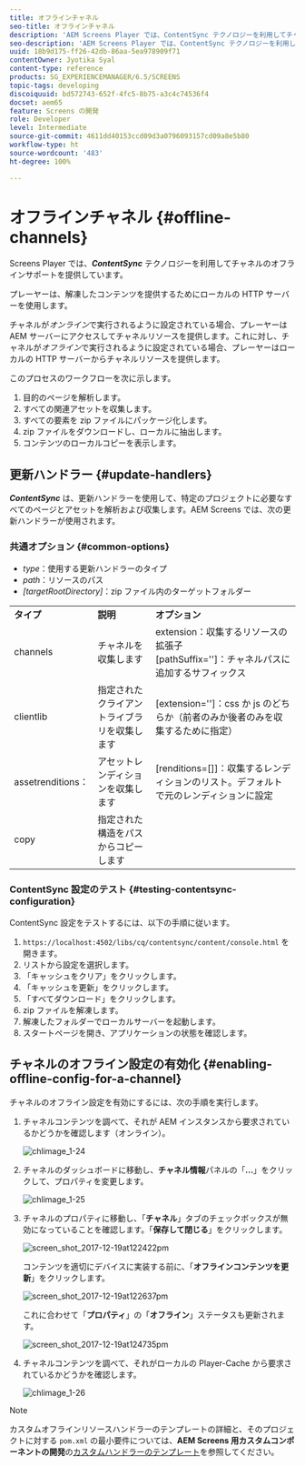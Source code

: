 ```yaml
---
title: オフラインチャネル
seo-title: オフラインチャネル
description: 'AEM Screens Player では、ContentSync テクノロジーを利用してチャネルのオフラインサポートを提供しています。このページでは、更新ハンドラーの概要とチャネルのオフライン設定の有効化について説明します。  '
seo-description: 'AEM Screens Player では、ContentSync テクノロジーを利用してチャネルのオフラインサポートを提供しています。このページでは、更新ハンドラーの概要とチャネルのオフライン設定の有効化について説明します。  '
uuid: 18b9d175-ff26-42db-86aa-5ea978909f71
contentOwner: Jyotika Syal
content-type: reference
products: SG_EXPERIENCEMANAGER/6.5/SCREENS
topic-tags: developing
discoiquuid: bd572743-652f-4fc5-8b75-a3c4c74536f4
docset: aem65
feature: Screens の開発
role: Developer
level: Intermediate
source-git-commit: 4611dd40153ccd09d3a0796093157cd09a8e5b80
workflow-type: ht
source-wordcount: '483'
ht-degree: 100%

---
```



# オフラインチャネル {#offline-channels}

Screens Player では、***ContentSync*** テクノロジーを利用してチャネルのオフラインサポートを提供しています。

プレーヤーは、解凍したコンテンツを提供するためにローカルの HTTP サーバーを使用します。

チャネルが&#x200B;*オンライン*&#x200B;で実行されるように設定されている場合、プレーヤーは AEM サーバーにアクセスしてチャネルリソースを提供します。これに対し、チャネルが&#x200B;*オフライン*&#x200B;で実行されるように設定されている場合、プレーヤーはローカルの HTTP サーバーからチャネルリソースを提供します。

このプロセスのワークフローを次に示します。

1. 目的のページを解析します。
1. すべての関連アセットを収集します。
1. すべての要素を zip ファイルにパッケージ化します。
1. zip ファイルをダウンロードし、ローカルに抽出します。
1. コンテンツのローカルコピーを表示します。

## 更新ハンドラー {#update-handlers}

***ContentSync*** は、更新ハンドラーを使用して、特定のプロジェクトに必要なすべてのページとアセットを解析および収集します。AEM Screens では、次の更新ハンドラーが使用されます。

### 共通オプション {#common-options}

* *type*：使用する更新ハンドラーのタイプ
* *path*：リソースのパス
* *[targetRootDirectory]*：zip ファイル内のターゲットフォルダー

<table>
 <tbody>
  <tr>
   <td><strong>タイプ</strong></td> 
   <td><strong>説明</strong></td> 
   <td><strong>オプション</strong></td> 
  </tr>
  <tr>
   <td>channels</td> 
   <td>チャネルを収集します</td> 
   <td>extension：収集するリソースの拡張子<br />[pathSuffix='']：チャネルパスに追加するサフィックス<br /> </td> 
  </tr>
  <tr>
   <td>clientlib</td> 
   <td>指定されたクライアントライブラリを収集します</td> 
   <td>[extension='']：css か js のどちらか（前者のみか後者のみを収集するために指定）</td> 
  </tr>
  <tr>
   <td>assetrenditions：</td> 
   <td>アセットレンディションを収集します</td> 
   <td>[renditions=[]]：収集するレンディションのリスト。デフォルトで元のレンディションに設定</td> 
  </tr>
  <tr>
   <td>copy</td> 
   <td>指定された構造をパスからコピーします</td> 
   <td> </td> 
  </tr>
 </tbody>
</table>

### ContentSync 設定のテスト {#testing-contentsync-configuration}

ContentSync 設定をテストするには、以下の手順に従います。

1. `https://localhost:4502/libs/cq/contentsync/content/console.html` を開きます。
1. リストから設定を選択します。
1. 「キャッシュをクリア」をクリックします。
1. 「キャッシュを更新」をクリックします。
1. 「すべてダウンロード」をクリックします。
1. zip ファイルを解凍します。
1. 解凍したフォルダーでローカルサーバーを起動します。
1. スタートページを開き、アプリケーションの状態を確認します。

## チャネルのオフライン設定の有効化 {#enabling-offline-config-for-a-channel}

チャネルのオフライン設定を有効にするには、次の手順を実行します。

1. チャネルコンテンツを調べて、それが AEM インスタンスから要求されているかどうかを確認します（オンライン）。

   ![chlimage_1-24](assets/chlimage_1-24.png)

1. チャネルのダッシュボードに移動し、**チャネル情報**&#x200B;パネルの「**...**」をクリックして、プロパティを変更します。

   ![chlimage_1-25](assets/chlimage_1-25.png)

1. チャネルのプロパティに移動し、「**チャネル**」タブのチェックボックスが無効になっていることを確認します。「**保存して閉じる**」をクリックします。

   ![screen_shot_2017-12-19at122422pm](assets/screen_shot_2017-12-19at122422pm.png)

   コンテンツを適切にデバイスに実装する前に、「**オフラインコンテンツを更新**」をクリックします。

   ![screen_shot_2017-12-19at122637pm](assets/screen_shot_2017-12-19at122637pm.png)

   これに合わせて「**プロパティ**」の「**オフライン**」ステータスも更新されます。

   ![screen_shot_2017-12-19at124735pm](assets/screen_shot_2017-12-19at124735pm.png)

1. チャネルコンテンツを調べて、それがローカルの Player-Cache から要求されているかどうかを確認します。

   ![chlimage_1-26](assets/chlimage_1-26.png)

>[!NOTE]
>
>カスタムオフラインリソースハンドラーのテンプレートの詳細と、そのプロジェクトに対する `pom.xml` の最小要件については、**AEM Screens 用カスタムコンポーネントの開発**&#x200B;の[カスタムハンドラーのテンプレート](/help/user-guide/developing-custom-component-tutorial-develop.md#custom-handlers)を参照してください。